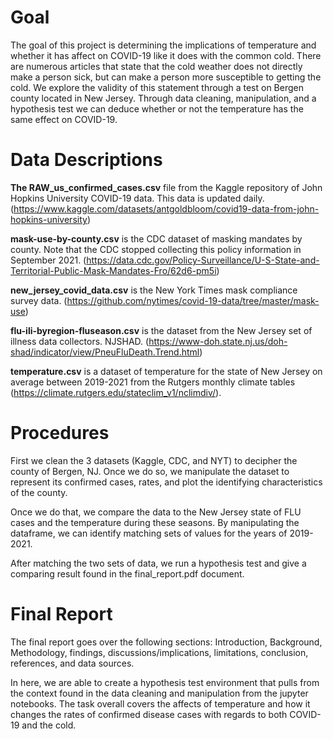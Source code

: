 # Goal

The goal of this project is determining the implications of temperature and whether it has affect on COVID-19 like it does with the common cold. There are numerous articles that state that the cold weather does not directly make a person sick, but can make a person more susceptible to getting the cold. We explore the validity of this statement through a test on Bergen county located in New Jersey. Through data cleaning, manipulation, and a hypothesis test we can deduce whether or not the temperature has the same effect on COVID-19. 

# Data Descriptions
**The RAW_us_confirmed_cases.csv** file from the Kaggle repository of John Hopkins University COVID-19 data. This data is updated daily. (https://www.kaggle.com/datasets/antgoldbloom/covid19-data-from-john-hopkins-university)

**mask-use-by-county.csv** is the CDC dataset of masking mandates by county. Note that the CDC stopped collecting this policy information in September 2021. (https://data.cdc.gov/Policy-Surveillance/U-S-State-and-Territorial-Public-Mask-Mandates-Fro/62d6-pm5i)

**new_jersey_covid_data.csv** is the New York Times mask compliance survey data. (https://github.com/nytimes/covid-19-data/tree/master/mask-use)

**flu-ili-byregion-fluseason.csv** is the dataset from the New Jersey set of illness data collectors. NJSHAD. (https://www-doh.state.nj.us/doh-shad/indicator/view/PneuFluDeath.Trend.html)

**temperature.csv** is a dataset of temperature for the state of New Jersey on average between 2019-2021 from the Rutgers monthly climate tables (https://climate.rutgers.edu/stateclim_v1/nclimdiv/).

# Procedures
First we clean the 3 datasets (Kaggle, CDC, and NYT) to decipher the county of Bergen, NJ. Once we do so, we manipulate the dataset to represent its confirmed cases, rates, and plot the identifying characteristics of the county.

Once we do that, we compare the data to the New Jersey state of FLU cases and the temperature during these seasons. By manipulating the dataframe, we can identify matching sets of values for the years of 2019-2021. 

After matching the two sets of data, we run a hypothesis test and give a comparing result found in the final_report.pdf document. 

# Final Report
The final report goes over the following sections: Introduction, Background, Methodology, findings, discussions/implications, limitations, conclusion, references, and data sources. 

In here, we are able to create a hypothesis test environment that pulls from the context found in the data cleaning and manipulation from the jupyter notebooks. The task overall covers the affects of temperature and how it changes the rates of confirmed disease cases with regards to both COVID-19 and the cold.
